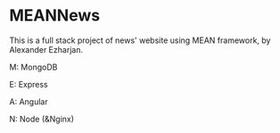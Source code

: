 # MEANNews
This is a full stack project of news' website using MEAN framework, by Alexander Ezharjan.





M: MongoDB

E: Express

A: Angular

N: Node  (&Nginx)